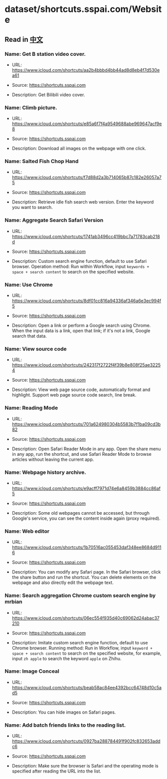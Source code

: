 # dataset/shortcuts.sspai.com/Website

## Read in [中文](README_ZH.md)

### Name: Get B station video cover.

- URL: https://www.icloud.com/shortcuts/aa2b4bbbd4bb44ad8d8eb4f7d530ea61

- Source: https://shortcuts.sspai.com

- Description: Get Bilibili video cover.

### Name: Climb picture.

- URL: https://www.icloud.com/shortcuts/e85a6f7f4a9549688abe969647acf9e8

- Source: https://shortcuts.sspai.com

- Description: Download all images on the webpage with one click.

### Name: Salted Fish Chop Hand

- URL: https://www.icloud.com/shortcuts/f7d88d2a3b714065b87c182e26057a75

- Source: https://shortcuts.sspai.com

- Description: Retrieve idle fish search web version. Enter the keyword you want to search.

### Name: Aggregate Search Safari Version

- URL: https://www.icloud.com/shortcuts/1741ab3496cc419bbc7a71783cab218d

- Source: https://shortcuts.sspai.com

- Description: Custom search engine function, default to use Safari browser. Operation method: Run within Workflow, input `keywords + space + search content` to search on the specified website.

### Name: Use Chrome

- URL: https://www.icloud.com/shortcuts/8df01cc816a94336af346a6e3ec994f5

- Source: https://shortcuts.sspai.com

- Description: Open a link or perform a Google search using Chrome. When the input data is a link, open that link; if it's not a link, Google search that data.

### Name: View source code

- URL: https://www.icloud.com/shortcuts/242317f2722f4f39b8e808f25ae32254

- Source: https://shortcuts.sspai.com

- Description: View web page source code, automatically format and highlight. Support web page source code search, line break.

### Name: Reading Mode

- URL: https://www.icloud.com/shortcuts/701a624980304b5583b7f1ba09cd3b82

- Source: https://shortcuts.sspai.com

- Description: Open Safari Reader Mode in any app. Open the share menu in any app, run the shortcut, and use Safari Reader Mode to browse articles without leaving the current app.

### Name: Webpage history archive.

- URL: https://www.icloud.com/shortcuts/e9acff7971d74e6a8459b3884cc86af5

- Source: https://shortcuts.sspai.com

- Description: Some old webpages cannot be accessed, but through Google's service, you can see the content inside again (proxy required).

### Name: Web editor

- URL: https://www.icloud.com/shortcuts/1b70516ac055453daf348ee8684d9116

- Source: https://shortcuts.sspai.com

- Description: You can modify any Safari page. In the Safari browser, click the share button and run the shortcut. You can delete elements on the webpage and also directly edit the webpage text.

### Name: Search aggregation Chrome custom search engine by mrbian

- URL: https://www.icloud.com/shortcuts/06ec554f935d40c69062d24abac37210

- Source: https://shortcuts.sspai.com

- Description: Imitate custom search engine function, default to use Chrome browser. Running method: Run in Workflow, input `keyword + space + search content` to search on the specified website, for example, input `zh apple` to search the keyword `apple` on Zhihu.

### Name: Image Conceal

- URL: https://www.icloud.com/shortcuts/beab58ac84ee4392bcc64748d10c5ad5

- Source: https://shortcuts.sspai.com

- Description: You can hide images on Safari pages.

### Name: Add batch friends links to the reading list.

- URL: https://www.icloud.com/shortcuts/0927ba288784491f902fc832653addc6

- Source: https://shortcuts.sspai.com

- Description: Make sure the browser is Safari and the operating mode is specified after reading the URL into the list.

